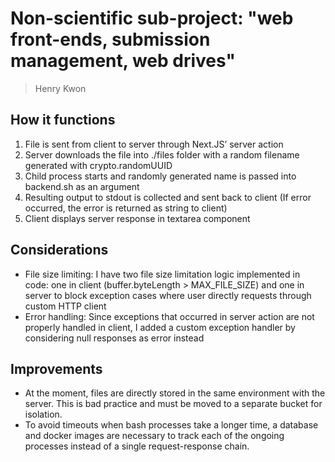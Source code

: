 # Non-scientific sub-project: "web front-ends, submission management, web drives"

> Henry Kwon

## How it functions

1. File is sent from client to server through Next.JS’ server action
2. Server downloads the file into ./files folder with a random filename generated with crypto.randomUUID
3. Child process starts and randomly generated name is passed into backend.sh as an argument
4. Resulting output to stdout is collected and sent back to client (If error occurred, the error is returned as string to client)
5. Client displays server response in textarea component

## Considerations

- File size limiting: I have two file size limitation logic implemented in code: one in client (buffer.byteLength > MAX_FILE_SIZE) and one in server to block exception cases where user directly requests through custom HTTP client
- Error handling: Since exceptions that occurred in server action are not properly handled in client, I added a custom exception handler by considering null responses as error instead

## Improvements
- At the moment, files are directly stored in the same environment with the server. This is bad practice and must be moved to a separate bucket for isolation.
- To avoid timeouts when bash processes take a longer time, a database and docker images are necessary to track each of the ongoing processes instead of a single request-response chain.
